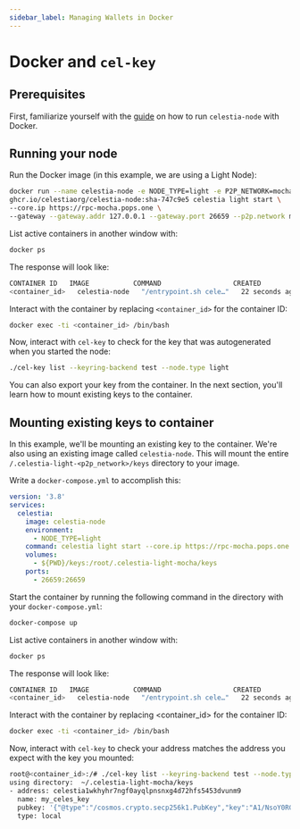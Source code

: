 ```yaml
---
sidebar_label: Managing Wallets in Docker
---
```


# Docker and `cel-key`

## Prerequisites

First, familiarize yourself with the [guide](../nodes/docker-images.mdx) on how to run `celestia-node` with Docker.

## Running your node

Run the Docker image (in this example, we are using a Light Node):

```bash
docker run --name celestia-node -e NODE_TYPE=light -e P2P_NETWORK=mocha -p 26659:26659 \
ghcr.io/celestiaorg/celestia-node:sha-747c9e5 celestia light start \
--core.ip https://rpc-mocha.pops.one \
--gateway --gateway.addr 127.0.0.1 --gateway.port 26659 --p2p.network mocha
```

List active containers in another window with:

```bash
docker ps
```

The response will look like:

```bash
CONTAINER ID   IMAGE           COMMAND                  CREATED          STATUS          PORTS      NAMES
<container_id>   celestia-node   "/entrypoint.sh cele…"   22 seconds ago   Up 21 seconds   2121/tcp   docker-compose-test-celestia-1
```

Interact with the container by replacing `<container_id>` for the container ID:

```bash
docker exec -ti <container_id> /bin/bash
```

Now, interact with `cel-key` to check for the key that was autogenerated when you started the node:

```bash
./cel-key list --keyring-backend test --node.type light
```

You can also export your key from the container. In the next section, you'll learn how to mount existing keys to the container.

## Mounting existing keys to container

In this example, we'll be mounting an existing key to the container. We're also using an existing image called `celestia-node`. This will mount the entire `/.celestia-light-<p2p_network>/keys` directory to your image.

Write a `docker-compose.yml` to accomplish this:

```yaml
version: '3.8'
services:
  celestia:
    image: celestia-node
    environment:
      - NODE_TYPE=light
    command: celestia light start --core.ip https://rpc-mocha.pops.one --gateway --gateway.addr 127.0.0.1 --gateway.port 26659 --p2p.network mocha --keyring.accname my_celes_key
    volumes:
      - ${PWD}/keys:/root/.celestia-light-mocha/keys
    ports:
      - 26659:26659
```

Start the container by running the following command in the directory with your `docker-compose.yml`:

```bash
docker-compose up
```

List active containers in another window with:

```bash
docker ps
```

The response will look like:

```bash
CONTAINER ID   IMAGE           COMMAND                  CREATED          STATUS          PORTS      NAMES
<container_id>   celestia-node   "/entrypoint.sh cele…"   22 seconds ago   Up 21 seconds   2121/tcp   docker-compose-test-celestia-1
```

Interact with the container by replacing <container_id> for the container ID:

```bash
docker exec -ti <container_id> /bin/bash
```

Now, interact with `cel-key` to check your address matches the address you expect with the key you mounted:

```bash
root@<container_id>:/# ./cel-key list --keyring-backend test --node.type light
using directory:  ~/.celestia-light-mocha/keys
- address: celestia1wkhyhr7ngf0ayqlpnsnxg4d72hfs5453dvunm9
  name: my_celes_key
  pubkey: '{"@type":"/cosmos.crypto.secp256k1.PubKey","key":"A1/NsoY0RGL7Hqt4VWLg441GQKJsZ2fBUnZXipgns8oV"}'
  type: local
```
